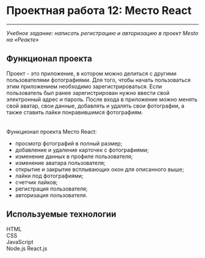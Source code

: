 # Проектная работа 12: Место React
------
_Учебное задание: написать регистрацию и авторизацию в проект Mesto на «Реакте»_  

## Функционал проекта

Проект - это приложение, в котором можно делиться с другими пользователями фотографиями. Для того, чтобы начать пользоваться этим приложением необходимо зарегистрироваться. Если пользователь был ранее зарегистрирован нужно ввести свой электронный адрес и пароль. После входа в приложение можно менять свой аватар, свои данные, добавлять и удалять свои фотографии, а также ставить лайки понравившимся фотографиям.  
<br/>  
Функционал проекта Место React:

* просмотр фотографий в полный размер;
* добавление и удаление карточек с фотографиями;
* изменение данных в профиле пользователя;
* изменение аватара пользователя;
* открытие и закрытие всплывающих окон для описанного выше;
* лайки под фотографиями;
* счетчик лайков;
* регистрация пользователя;
* авторизация пользователя.  

## Используемые технологии
  
HTML     
CSS   
JavaScript    
Node.js
React.js  
